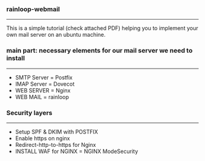 ### rainloop-webmail
-------------------------------------------------------------------------------------------------------------------------------
This is a simple tutorial (check attached PDF) helping you to implement your own mail server on an ubuntu machine.

### main part: necessary elements for our mail server we need to install
-------------------------------------------------------------------------------------------------------------------------------
- SMTP Server = Postfix
- IMAP Server = Dovecot
- WEB SERVER = Nginx
- WEB MAIL = rainloop

### Security layers
-------------------------------------------------------------------------------------------------------------------------------
- Setup SPF & DKIM with POSTFIX
- Enable https on nginx
- Redirect-http-to-https for Nginx
- INSTALL WAF for NGINX = NGINX ModeSecurity

